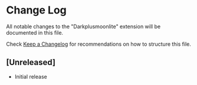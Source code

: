 # Change Log

All notable changes to the "Darkplusmoonlite" extension will be documented in this file.

Check [Keep a Changelog](http://keepachangelog.com/) for recommendations on how to structure this file.

## [Unreleased]

- Initial release
